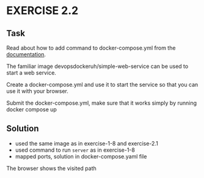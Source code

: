 # EXERCISE 2.2
## Task
Read about how to add command to docker-compose.yml from the [documentation](https://docs.docker.com/compose/compose-file/compose-file-v3/#command).

The familiar image devopsdockeruh/simple-web-service can be used to start a web service.

Create a docker-compose.yml and use it to start the service so that you can use it with your browser.

Submit the docker-compose.yml, make sure that it works simply by running docker compose up

## Solution
- used the same image as in exercise-1-8 and exercise-2.1
- used command to run `server` as in exercise-1-8
- mapped ports, solution in docker-compose.yaml file

The browser shows the visited path